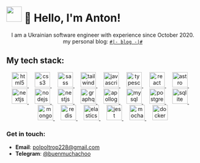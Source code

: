 # <img width="40" src="https://github.githubassets.com/images/mona-loading-default.gif"> 👋 Hello, I'm Anton!

<div align="center">
    I am a Ukrainian software engineer with experience since October 2020.<br />
    my personal blog: <code><a href="https://anton-belousov-cv.vercel.app/blog">#|- blog -|#</a></code><br />
</div>

## My tech stack:

<p align="center">
  <a href="https://developer.mozilla.org/en-US/docs/Web/HTML" target="_blank" rel="noreferrer">
    <img src="https://cdn.simpleicons.org/html5/E34F26" height="40" alt="html5 logo" />
  </a>
  <img width="12" />
  <a href="https://developer.mozilla.org/en-US/docs/Web/CSS" target="_blank" rel="noreferrer">
    <img src="https://cdn.simpleicons.org/css3/1572B6" height="40" alt="css3 logo" />
  </a>
  <img width="12" />
  <a href="https://sass-lang.com/" target="_blank" rel="noreferrer">
    <img src="https://cdn.jsdelivr.net/gh/devicons/devicon/icons/sass/sass-original.svg" height="40" alt="sass logo" />
  </a>
  <img width="12" />
  <a href="https://tailwindcss.com/" target="_blank" rel="noreferrer">
    <img src="https://cdn.simpleicons.org/tailwindcss/06B6D4" height="40" alt="tailwindcss logo" />
  </a>
  <img width="12" />
  <a href="https://developer.mozilla.org/en-US/docs/Web/JavaScript" target="_blank" rel="noreferrer">
    <img src="https://cdn.jsdelivr.net/gh/devicons/devicon/icons/javascript/javascript-original.svg" height="40" alt="javascript logo" />
  </a>
  <img width="12" />
  <a href="https://www.typescriptlang.org/" target="_blank" rel="noreferrer">
    <img src="https://cdn.jsdelivr.net/gh/devicons/devicon/icons/typescript/typescript-original.svg" height="40" alt="typescript logo" />
  </a>
  <img width="12" />
  <a href="https://react.dev/" target="_blank" rel="noreferrer">
    <img src="https://cdn.jsdelivr.net/gh/devicons/devicon/icons/react/react-original.svg" height="40" alt="react logo" />
  </a>
  <img width="12" />
  <a href="https://astro.build/" target="_blank" rel="noreferrer">
    <img src="https://cdn.simpleicons.org/astro/FF5D01" height="40" alt="astro logo" />
  </a>
  <img width="12" />
  <a href="https://nextjs.org/" target="_blank" rel="noreferrer">
    <img src="https://cdn.jsdelivr.net/gh/devicons/devicon/icons/nextjs/nextjs-original.svg" height="40" alt="nextjs logo" />
  </a>
  <img width="12" />
  <a href="https://nodejs.org/" target="_blank" rel="noreferrer">
    <img src="https://cdn.jsdelivr.net/gh/devicons/devicon/icons/nodejs/nodejs-original.svg" height="40" alt="nodejs logo" />
  </a>
  <img width="12" />
  <a href="https://nestjs.com/" target="_blank" rel="noreferrer">
    <img src="https://cdn.simpleicons.org/nestjs/E0234E" height="40" alt="nestjs logo" />
  </a>
  <img width="12" />
  <a href="https://graphql.org/" target="_blank" rel="noreferrer">
    <img src="https://cdn.simpleicons.org/graphql/E10098" height="40" alt="graphql logo" />
  </a>
  <img width="12" />
  <a href="https://www.apollographql.com/" target="_blank" rel="noreferrer">
    <img src="https://cdn.simpleicons.org/apollographql/311C87" height="40" alt="apollographql logo" />
  </a>
  <img width="12" />
  <a href="https://www.mysql.com/" target="_blank" rel="noreferrer">
    <img src="https://cdn.jsdelivr.net/gh/devicons/devicon/icons/mysql/mysql-original.svg" height="40" alt="mysql logo" />
  </a>
  <img width="12" />
  <a href="https://www.postgresql.org/" target="_blank" rel="noreferrer">
    <img src="https://cdn.simpleicons.org/postgresql/4169E1" height="40" alt="postgresql logo" />
  </a>
  <img width="12" />
  <a href="https://www.sqlite.org/" target="_blank" rel="noreferrer">
    <img src="https://cdn.simpleicons.org/sqlite/003B57" height="40" alt="sqlite logo" />
  </a>
  <img width="12" />
  <a href="https://www.mongodb.com/" target="_blank" rel="noreferrer">
    <img src="https://cdn.simpleicons.org/mongodb/47A248" height="40" alt="mongodb logo" />
  </a>
  <img width="12" />
  <a href="https://redis.io/" target="_blank" rel="noreferrer">
    <img src="https://cdn.jsdelivr.net/gh/devicons/devicon/icons/redis/redis-original.svg" height="40" alt="redis logo" />
  </a>
  <img width="12" />
  <a href="https://www.elastic.co/" target="_blank" rel="noreferrer">
    <img src="https://www.vectorlogo.zone/logos/elastic/elastic-icon.svg" alt="elasticsearch" width="40" height="40" />
  </a>
  <img width="12" />
  <a href="https://jestjs.io/" target="_blank" rel="noreferrer">
    <img src="https://cdn.jsdelivr.net/gh/devicons/devicon/icons/jest/jest-plain.svg" height="40" alt="jest logo" />
  </a>
  <img width="12" />
  <a href="https://mochajs.org/" target="_blank" rel="noreferrer">
    <img src="https://cdn.jsdelivr.net/gh/devicons/devicon/icons/mocha/mocha-plain.svg" height="40" alt="mocha logo" />
  </a>
  <img width="12" />
  <a href="https://www.docker.com/" target="_blank" rel="noreferrer">
    <img src="https://cdn.simpleicons.org/docker/2496ED" height="40" alt="docker logo" />
  </a>
</p>

### Get in touch:
- **Email**: <a href="mailto:polpoltrop228@gmail.com" target="_blank" rel="noreferrer">polpoltrop228@gmail.com</a>  
- **Telegram**: <a href="https://t.me/buenmuchachoo" target="_blank" rel="noreferrer">@buenmuchachoo</a>
